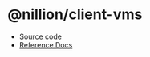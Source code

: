 # @nillion/client-vms

- [Source code](https://github.com/NillionNetwork/client-ts)
- [Reference Docs](https://nillion.pub/client-ts)
